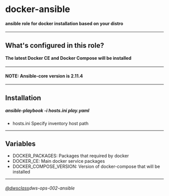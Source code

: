 # docker-ansible
#### ansible role for docker installation based  on your distro
---
## What's configured in this role?
####  The latest Docker CE and Docker Compose will be installed
---
#### NOTE: Ansible-core version is 2.11.4
---
## Installation
##### ansible-playbook -i hosts.ini play.yaml

 - hosts.ini Specify inventory host path 

---
## Variables

- DOCKER_PACKAGES: Packages that required by docker
- DOCKER_CE: Main docker service packages
- DOCKER_COMPOSE_VERSION: Version of docker-compose that will be installed

---
###### [@dwsclass](https://github.com/dwsclass)dws-ops-002-ansible
